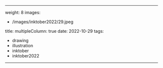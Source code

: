
---
weight: 8
images:
- /images/inktober2022/29.jpeg

title:
multipleColumn: true
date: 2022-10-29
tags:
- drawing
- illustration
- inktober
- inktober2022
---

